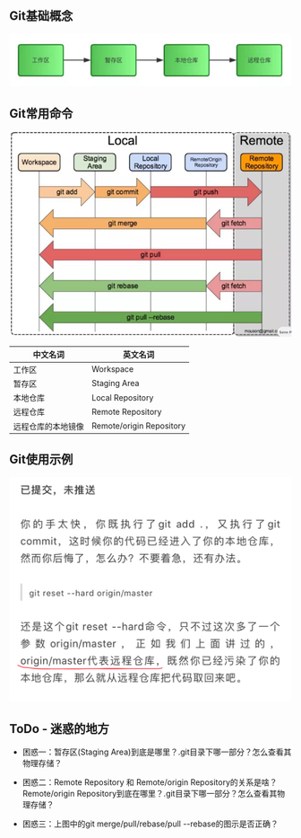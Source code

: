 ## Git基础概念

![git concepts](git_concepts.jpg)

## Git常用命令

![git commands](git_commands.jpg)

中文名词 | 英文名词
------ | --------
工作区 | Workspace
暂存区 | Staging Area
本地仓库 | Local Repository
远程仓库 | Remote Repository
远程仓库的本地镜像 | Remote/origin Repository

## Git使用示例

![git example](git_remote_repo_example.jpg)

## ToDo - 迷惑的地方

- 困惑一：暂存区(Staging Area)到底是哪里？.git目录下哪一部分？怎么查看其物理存储？

- 困惑二：Remote Repository 和 Remote/origin Repository的关系是啥？Remote/origin Repository到底在哪里？.git目录下哪一部分？怎么查看其物理存储？

- 困惑三：上图中的git merge/pull/rebase/pull --rebase的图示是否正确？

